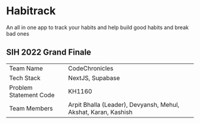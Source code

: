 # Habitrack

An all in one app to track your habits and help build good habits and break bad ones

## SIH 2022 Grand Finale

<table>
<tr> 
<td> Team Name
<td> CodeChronicles
<tr>
<td> Tech Stack
<td> NextJS, Supabase
<tr>
<td> Problem Statement Code 
<td> KH1160
<tr>
<td> Team Members
<td> Arpit Bhalla (Leader), Devyansh, Mehul, Akshat, Karan, Kashish
</table>

<!--
## Preview

![Preview](https://user-images.githubusercontent.com/55053424/160281995-83a3f29a-16d0-467e-9d5f-4dd50b4f1c7b.gif)
